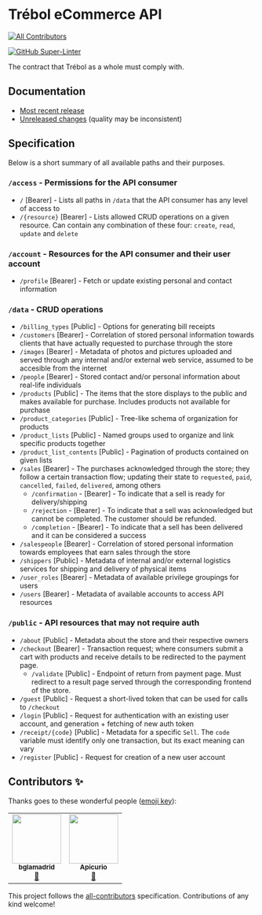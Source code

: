 # Trébol eCommerce API
<!-- ALL-CONTRIBUTORS-BADGE:START - Do not remove or modify this section -->
[![All Contributors](https://img.shields.io/badge/all_contributors-2-orange.svg?style=flat-square)](#contributors-)
<!-- ALL-CONTRIBUTORS-BADGE:END -->

[![GitHub Super-Linter](https://github.com/trebol-ecommerce/api/actions/workflows/linter.yaml/badge.svg)](https://github.com/marketplace/actions/super-linter)

The contract that Trébol as a whole must comply with.

## Documentation

- [Most recent release](https://studio-ws.apicur.io/sharing/b0bc9a13-4e93-4be2-8636-108986e75ce4)
- [Unreleased changes](https://studio-ws.apicur.io/sharing/817cd752-6043-4a6e-a230-ac0d70d07a43) (quality may be inconsistent)

## Specification

Below is a short summary of all available paths and their purposes.

### `/access` - Permissions for the API consumer

- `/` [Bearer] - Lists all paths in `/data` that the API consumer has any level of access to
- `/{resource}` [Bearer] - Lists allowed CRUD operations on a given resource. Can contain any combination of these four: `create`, `read`, `update` and `delete`

### `/account` - Resources for the API consumer and their user account

- `/profile` [Bearer] - Fetch or update existing personal and contact information

### `/data` - CRUD operations

- `/billing_types` [Public] - Options for generating bill receipts
- `/customers` [Bearer] - Correlation of stored personal information towards clients that have actually requested to purchase through the store
- `/images` [Bearer] - Metadata of photos and pictures uploaded and served through any internal and/or external web service, assumed to be accesible from the internet
- `/people` [Bearer] - Stored contact and/or personal information about real-life individuals
- `/products` [Public] - The items that the store displays to the public and makes available for purchase. Includes products not available for purchase
- `/product_categories` [Public] - Tree-like schema of organization for products
- `/product_lists` [Public] - Named groups used to organize and link specific products together
- `/product_list_contents` [Public] - Pagination of products contained on given lists
- `/sales` [Bearer] - The purchases acknowledged through the store; they follow a certain transaction flow; updating their state to `requested`, `paid`, `cancelled`, `failed`, `delivered`, among others
  - `/confirmation` - [Bearer] - To indicate that a sell is ready for delivery/shipping
  - `/rejection` - [Bearer] - To indicate that a sell was acknowledged but cannot be completed. The customer should be refunded.
  - `/completion` - [Bearer] - To indicate that a sell has been delivered and it can be considered a success
- `/salespeople` [Bearer] - Correlation of stored personal information towards employees that earn sales through the store
- `/shippers` [Public] - Metadata of internal and/or external logistics services for shipping and delivery of physical items
- `/user_roles` [Bearer] - Metadata of available privilege groupings for users
- `/users` [Bearer] - Metadata of available accounts to access API resources

### `/public` - API resources that may not require auth

- `/about` [Public] - Metadata about the store and their respective owners
- `/checkout` [Bearer] - Transaction request; where consumers submit a cart with products and receive details to be redirected to the payment page.
  - `/validate` [Public] - Endpoint of return from payment page. Must redirect to a result page served through the corresponding frontend of the store.
- `/guest` [Public] - Request a short-lived token that can be used for calls to `/checkout`
- `/login` [Public] - Request for authentication with an existing user account, and generation + fetching of new auth token
- `/receipt/{code}` [Public] - Metadata for a specific `Sell`. The `code` variable must identify only one transaction, but its exact meaning can vary
- `/register` [Public] - Request for creation of a new user account

## Contributors ✨

Thanks goes to these wonderful people ([emoji key](https://allcontributors.org/docs/en/emoji-key)):

<!-- ALL-CONTRIBUTORS-LIST:START - Do not remove or modify this section -->
<!-- prettier-ignore-start -->
<!-- markdownlint-disable -->
<table>
  <tr>
    <td align="center"><a href="http://benjaminlamadrid.cl"><img src="https://avatars.githubusercontent.com/u/68207359?v=4?s=100" width="100px;" alt=""/><br /><sub><b>bglamadrid</b></sub></a><br /><a href="#design-bglamadrid" title="Design">🎨</a></td>
    <td align="center"><a href="http://www.apicur.io/"><img src="https://avatars.githubusercontent.com/u/28107283?v=4?s=100" width="100px;" alt=""/><br /><sub><b>Apicurio</b></sub></a><br /><a href="#tool-Apicurio" title="Tools">🔧</a></td>
  </tr>
</table>

<!-- markdownlint-restore -->
<!-- prettier-ignore-end -->

<!-- ALL-CONTRIBUTORS-LIST:END -->

This project follows the [all-contributors](https://github.com/all-contributors/all-contributors) specification. Contributions of any kind welcome!
